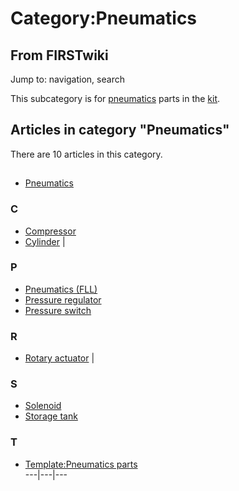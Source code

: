 # Category:Pneumatics

## From FIRSTwiki

Jump to: navigation, search

This subcategory is for [pneumatics](Pneumatics "Pneumatics") parts in the [kit](Kit_of_parts "Kit of parts").

## Articles in category "Pneumatics"

There are 10 articles in this category.

## #

- [Pneumatics](Pneumatics "Pneumatics")

### C

- [Compressor](Compressor "Compressor")
- [Cylinder](Cylinder "Cylinder") |

### P

- [Pneumatics (FLL)](Pneumatics_%28FLL%29 "Pneumatics \(FLL\)")
- [Pressure regulator](Pressure_regulator "Pressure regulator")
- [Pressure switch](Pressure_switch "Pressure switch")

### R

- [Rotary actuator](Rotary_actuator "Rotary actuator") |

### S

- [Solenoid](Solenoid "Solenoid")
- [Storage tank](Storage_tank "Storage tank")

### T

- [Template:Pneumatics parts](Template:Pneumatics_parts "Template:Pneumatics parts")<br>
  ---|---|---
